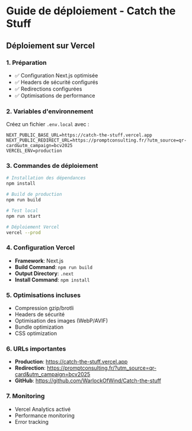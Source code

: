 # Guide de déploiement - Catch the Stuff

## Déploiement sur Vercel

### 1. Préparation
- ✅ Configuration Next.js optimisée
- ✅ Headers de sécurité configurés
- ✅ Redirections configurées
- ✅ Optimisations de performance

### 2. Variables d'environnement
Créez un fichier `.env.local` avec :
```env
NEXT_PUBLIC_BASE_URL=https://catch-the-stuff.vercel.app
NEXT_PUBLIC_REDIRECT_URL=https://promptconsulting.fr/?utm_source=qr-card&utm_campaign=bcv2025
VERCEL_ENV=production
```

### 3. Commandes de déploiement
```bash
# Installation des dépendances
npm install

# Build de production
npm run build

# Test local
npm run start

# Déploiement Vercel
vercel --prod
```

### 4. Configuration Vercel
- **Framework**: Next.js
- **Build Command**: `npm run build`
- **Output Directory**: `.next`
- **Install Command**: `npm install`

### 5. Optimisations incluses
- Compression gzip/brotli
- Headers de sécurité
- Optimisation des images (WebP/AVIF)
- Bundle optimization
- CSS optimization

### 6. URLs importantes
- **Production**: https://catch-the-stuff.vercel.app
- **Redirection**: https://promptconsulting.fr/?utm_source=qr-card&utm_campaign=bcv2025
- **GitHub**: https://github.com/WarlockOfWind/Catch-the-stuff

### 7. Monitoring
- Vercel Analytics activé
- Performance monitoring
- Error tracking

